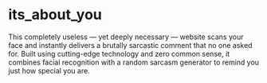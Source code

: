 # its_about_you
This completely useless — yet deeply necessary — website scans your face and instantly delivers a brutally sarcastic comment that no one asked for. Built using cutting-edge technology and zero common sense, it combines facial recognition with a random sarcasm generator to remind you just how special you are.
